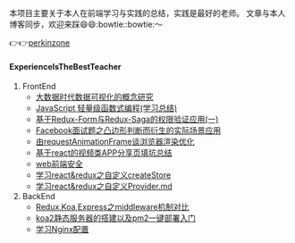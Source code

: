 本项目主要关于本人在前端学习与实践的总结，实践是最好的老师。
文章与本人博客同步，欢迎来踩:smile::smile::bowtie::bowtie:～

:point_right::point_right:[perkinzone](http://perkinzone.cn)
#### ExperienceIsTheBestTeacher

1. FrontEnd
    - [大数据时代数据可视化的概念研究](https://github.com/PerkinJ/ExperienceIsTheBestTeacher/blob/master/2017/%E5%A4%A7%E6%95%B0%E6%8D%AE%E6%97%B6%E4%BB%A3%E6%95%B0%E6%8D%AE%E5%8F%AF%E8%A7%86%E5%8C%96%E7%9A%84%E6%A6%82%E5%BF%B5%E7%A0%94%E7%A9%B6.md)
    - [JavaScript 轻量级函数式编程(学习总结)](https://github.com/PerkinJ/ExperienceIsTheBestTeacher/blob/master/2017/JavaScript%20%E8%BD%BB%E9%87%8F%E7%BA%A7%E5%87%BD%E6%95%B0%E5%BC%8F%E7%BC%96%E7%A8%8B(%E5%AD%A6%E4%B9%A0%E6%80%BB%E7%BB%93).md)
    - [基于Redux-Form与Redux-Saga的权限验证应用(一)](https://github.com/PerkinJ/ExperienceIsTheBestTeacher/blob/master/2017/%E5%9F%BA%E4%BA%8ERedux-Form%E4%B8%8ERedux-Saga%E7%9A%84%E6%9D%83%E9%99%90%E9%AA%8C%E8%AF%81%E5%BA%94%E7%94%A8(%E4%B8%80).md)
    - [Facebook面试题之凸边形判断而衍生的实际场景应用](https://github.com/PerkinJ/ExperienceIsTheBestTeacher/blob/master/2017/Facebook%E9%9D%A2%E8%AF%95%E9%A2%98%E4%B9%8B%E5%87%B8%E8%BE%B9%E5%BD%A2%E5%88%A4%E6%96%AD%E8%80%8C%E8%A1%8D%E7%94%9F%E7%9A%84%E5%AE%9E%E9%99%85%E5%9C%BA%E6%99%AF%E5%BA%94%E7%94%A8.md)
    - [由requestAnimationFrame谈浏览器渲染优化](https://github.com/PerkinJ/ExperienceIsTheBestTeacher/blob/master/2017/%E7%94%B1requestAnimationFrame%E8%B0%88%E6%B5%8F%E8%A7%88%E5%99%A8%E6%B8%B2%E6%9F%93%E4%BC%98%E5%8C%96.md)
    - [基于react的视频类APP分享页填坑总结](https://github.com/PerkinJ/ExperienceIsTheBestTeacher/blob/master/2017/%E5%9F%BA%E4%BA%8Ereact%E7%9A%84%E8%A7%86%E9%A2%91%E7%B1%BBAPP%E5%88%86%E4%BA%AB%E9%A1%B5%E5%A1%AB%E5%9D%91%E6%80%BB%E7%BB%93.md)
    - [web前端安全](https://github.com/PerkinJ/ExperienceIsTheBestTeacher/blob/master/2017/web%E5%89%8D%E7%AB%AF%E5%AE%89%E5%85%A8.md)    
    - [学习react&redux之自定义createStore](https://github.com/PerkinJ/ExperienceIsTheBestTeacher/blob/master/2017/%E5%AD%A6%E4%B9%A0react%26redux%E4%B9%8B%E8%87%AA%E5%AE%9A%E4%B9%89createStore.md)
    - [学习react&redux之自定义Provider.md](https://github.com/PerkinJ/ExperienceIsTheBestTeacher/blob/master/2017/%E5%AD%A6%E4%B9%A0react%26redux%E4%B9%8B%E8%87%AA%E5%AE%9A%E4%B9%89Provider.md)   
2. BackEnd
    - [Redux,Koa,Express之middleware机制对比](https://github.com/PerkinJ/ExperienceIsTheBestTeacher/blob/master/2017/Redux,Koa,Express%E4%B9%8Bmiddleware%E6%9C%BA%E5%88%B6%E5%AF%B9%E6%AF%94.md)
    - [koa2静态服务器的搭建以及pm2一键部署入门](https://github.com/PerkinJ/ExperienceIsTheBestTeacher/blob/master/2017/koa2%E9%9D%99%E6%80%81%E6%9C%8D%E5%8A%A1%E5%99%A8%E7%9A%84%E6%90%AD%E5%BB%BA%E4%BB%A5%E5%8F%8Apm2%E4%B8%80%E9%94%AE%E9%83%A8%E7%BD%B2%E5%85%A5%E9%97%A8.md)
    - [学习Nginx配置](https://github.com/PerkinJ/ExperienceIsTheBestTeacher/blob/master/2017/%E5%AD%A6%E4%B9%A0Nginx%E9%85%8D%E7%BD%AE.md)
